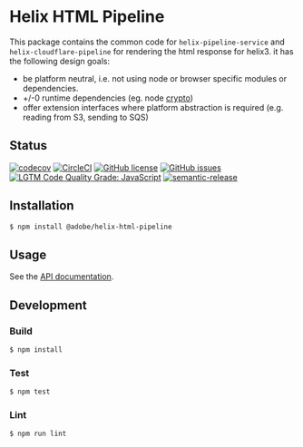 # Helix HTML Pipeline

This package contains the common code for `helix-pipeline-service` and `helix-cloudflare-pipeline` for rendering the html response for helix3. it has the following design goals:

- be platform neutral, i.e. not using node or browser specific modules or dependencies.
- +/-0 runtime dependencies (eg. node [crypto](https://nodejs.org/api/crypto.html))
- offer extension interfaces where platform abstraction is required (e.g. reading from S3, sending to SQS)

## Status
[![codecov](https://img.shields.io/codecov/c/github/adobe/helix-html-pipeline.svg)](https://codecov.io/gh/adobe/helix-html-pipeline)
[![CircleCI](https://img.shields.io/circleci/project/github/adobe/helix-html-pipeline.svg)](https://circleci.com/gh/adobe/helix-html-pipeline)
[![GitHub license](https://img.shields.io/github/license/adobe/helix-html-pipeline.svg)](https://github.com/adobe/helix-html-pipeline/blob/master/LICENSE.txt)
[![GitHub issues](https://img.shields.io/github/issues/adobe/helix-html-pipeline.svg)](https://github.com/adobe/helix-html-pipeline/issues)
[![LGTM Code Quality Grade: JavaScript](https://img.shields.io/lgtm/grade/javascript/g/adobe/helix-html-pipeline.svg?logo=lgtm&logoWidth=18)](https://lgtm.com/projects/g/adobe/helix-html-pipeline)
[![semantic-release](https://img.shields.io/badge/%20%20%F0%9F%93%A6%F0%9F%9A%80-semantic--release-e10079.svg)](https://github.com/semantic-release/semantic-release)

## Installation

```bash
$ npm install @adobe/helix-html-pipeline
```

## Usage

See the [API documentation](docs/API.md).

## Development

### Build

```bash
$ npm install
```

### Test

```bash
$ npm test
```

### Lint

```bash
$ npm run lint
```
